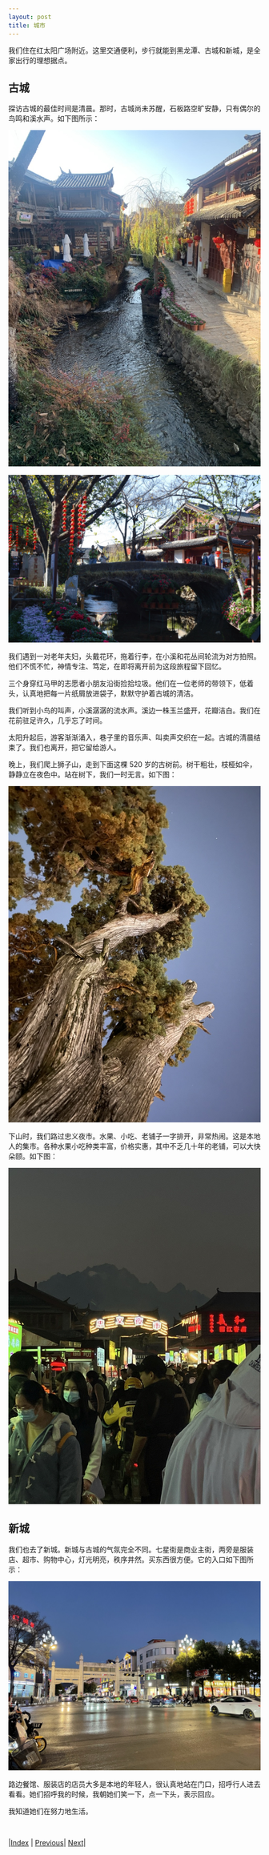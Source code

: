 ```yaml
---
layout: post
title: 城市
---
```


我们住在红太阳广场附近。这里交通便利，步行就能到黑龙潭、古城和新城，是全家出行的理想据点。

## 古城

探访古城的最佳时间是清晨。那时，古城尚未苏醒，石板路空旷安静，只有偶尔的鸟鸣和溪水声。如下图所示：

![古城白天](fig/5-guchenbai/1.jpg)

![古城桥](fig/5-guchenbai/2.jpg)

我们遇到一对老年夫妇，头戴花环，拖着行李，在小溪和花丛间轮流为对方拍照。他们不慌不忙，神情专注、笃定，在即将离开前为这段旅程留下回忆。

三个身穿红马甲的志愿者小朋友沿街捡拾垃圾。他们在一位老师的带领下，低着头，认真地把每一片纸屑放进袋子，默默守护着古城的清洁。

我们听到小鸟的叫声，小溪潺潺的流水声。溪边一株玉兰盛开，花瓣洁白。我们在花前驻足许久，几乎忘了时间。

太阳升起后，游客渐渐涌入，巷子里的音乐声、叫卖声交织在一起。古城的清晨结束了。我们也离开，把它留给游人。

晚上，我们爬上狮子山，走到下面这棵 520 岁的古树前。树干粗壮，枝桠如伞，静静立在夜色中。站在树下，我们一时无言。如下图：

![柏树](./fig/6-baishu/1.jpg)

下山时，我们路过忠义夜市。水果、小吃、老铺子一字排开，非常热闹。这是本地人的集市。各种水果小吃种类丰富，价格实惠，其中不乏几十年的老铺，可以大快朵颐。如下图：

![忠义夜市](fig/4-guchenye/1.jpg)

## 新城

我们也去了新城。新城与古城的气氛完全不同。七星街是商业主街，两旁是服装店、超市、购物中心，灯光明亮，秩序井然。买东西很方便。它的入口如下图所示：

![七星街](fig/4-guchenye/2.jpg)

路边餐馆、服装店的店员大多是本地的年轻人，很认真地站在门口，招呼行人进去看看。她们招呼我的时候，我朝她们笑一下，点一下头，表示回应。

我知道她们在努力地生活。

<br/>

|[Index](./) | [Previous](0-intro)| [Next](3-mufu)|

